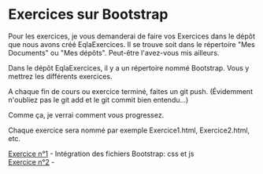 # Exercices sur Bootstrap

Pour les exercices, je vous demanderai de faire vos Exercices dans le dépôt que nous avons créé EqlaExercices. Il se trouve soit dans le répertoire "Mes Documents" ou "Mes dépôts". Peut-être l'avez-vous mis ailleurs.

Dans le dépôt EqlaExercices, il y a un répertoire nommé Bootstrap. Vous y mettrez les différents exercices.

A chaque fin de cours ou exercice terminé, faites un git push. (Évidemment n'oubliez pas le git add et le git commit bien entendu...)

Comme ça, je verrai comment vous progressez.

Chaque exercice sera nommé par exemple Exercice1.html, Exercice2.html, etc.

[Exercice n°1](Exercice1.md) - Intégration des fichiers Bootstrap: css et js  
[Exercice n°2](Exercice2.md) - 

